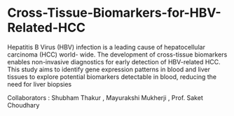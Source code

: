 # Cross-Tissue-Biomarkers-for-HBV-Related-HCC

Hepatitis B Virus (HBV) infection is a leading
cause of hepatocellular carcinoma (HCC) world-
wide. The development of cross-tissue biomarkers
enables non-invasive diagnostics for early detection of HBV-related HCC. This study aims to identify gene expression patterns in blood and liver tissues to explore potential biomarkers detectable in
blood, reducing the need for liver biopsies

Collaborators : Shubham Thakur , Mayurakshi Mukherji , Prof. Saket Choudhary 
